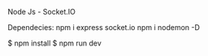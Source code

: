 
Node Js - Socket.IO

Dependecies:
npm i express socket.io
npm i nodemon -D

$ npm install
$ npm run dev